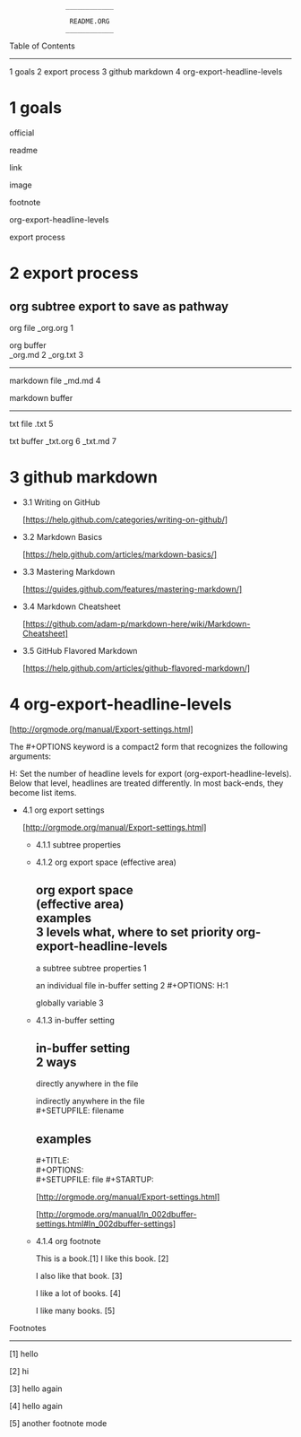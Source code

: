 			      ____________

			       README.ORG
			      ____________


Table of Contents
_________________

1 goals
2 export process
3 github markdown
4 org-export-headline-levels





1 goals
=======

   official                     
                              
   readme                       
                              
   link                         
                              
   image                        
                              
   footnote                     
                              
   org-export-headline-levels   
                              
   export process               


2 export process
================

                                          
                                          
   org subtree export to  save as   pathway 
  ------------------------------------------
   org file               _org.org        1 
                                          
   org buffer                               
                          _org.md         2 
                          _org.txt        3 
                                          
  ------------------------------------------
   markdown file          _md.md          4 
                                          
   markdown buffer                          
                                          
  ------------------------------------------
   txt file               .txt            5 
                                          
   txt buffer             _txt.org        6 
                          _txt.md         7 


3 github markdown
=================

* 3.1 Writing on GitHub

  [https://help.github.com/categories/writing-on-github/]


* 3.2 Markdown Basics

  [https://help.github.com/articles/markdown-basics/]


* 3.3 Mastering Markdown

  [https://guides.github.com/features/mastering-markdown/]


* 3.4 Markdown Cheatsheet

  [https://github.com/adam-p/markdown-here/wiki/Markdown-Cheatsheet]


* 3.5 GitHub Flavored Markdown

  [https://help.github.com/articles/github-flavored-markdown/]


4 org-export-headline-levels
============================

  [http://orgmode.org/manual/Export-settings.html]

  The #+OPTIONS keyword is a compact2 form that recognizes the following
  arguments:

  H: Set the number of headline levels for export
      (org-export-headline-levels). Below that level, headlines are
      treated differently. In most back-ends, they become list items.


* 4.1 org export settings

  [http://orgmode.org/manual/Export-settings.html]


  + 4.1.1 subtree properties


  + 4.1.2 org export space (effective area)

     org export space                                                             
     (effective area)                                                             
                                                       examples                   
     3 levels            what, where to set  priority  org-export-headline-levels 
    ------------------------------------------------------------------------------
     a subtree           subtree properties         1                             
                                                                              
     an individual file  in-buffer setting          2  #+OPTIONS:  H:1            
                                                                              
     globally            variable                   3                             


  + 4.1.3 in-buffer setting

     in-buffer setting                        
     2 ways                                   
    ------------------------------------------
     directly           anywhere in the file  
                                          
     indirectly         anywhere in the file  
                        #+SETUPFILE: filename 


     examples          
    -------------------
     #+TITLE:          
     #+OPTIONS:        
     #+SETUPFILE: file 
     #+STARTUP:        

    [http://orgmode.org/manual/Export-settings.html]

    [http://orgmode.org/manual/In_002dbuffer-settings.html#In_002dbuffer-settings]


  + 4.1.4 org footnote

    This is a book.[1] I like this book. [2]

    I also like that book. [3]

    I like a lot of books. [4]

    I like many books. [5]



Footnotes
_________

[1] hello

[2] hi

[3] hello again

[4] hello again

[5] another footnote mode
